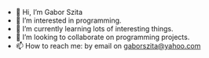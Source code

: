 - 👋 Hi, I’m Gabor Szita
- 👀 I’m interested in programming.
- 🌱 I’m currently learning lots of interesting things.
- 💞️ I’m looking to collaborate on programming projects.
- 📫 How to reach me: by email on gaborszita@yahoo.com

<!---
gaborszita/gaborszita is a ✨ special ✨ repository because its `README.md` (this file) appears on your GitHub profile.
You can click the Preview link to take a look at your changes.
--->
